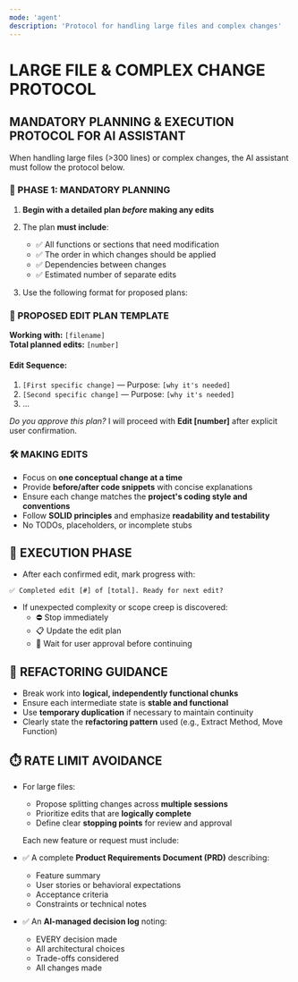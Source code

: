 ```yaml
---
mode: 'agent'
description: 'Protocol for handling large files and complex changes'
---
```


# LARGE FILE & COMPLEX CHANGE PROTOCOL

## MANDATORY PLANNING & EXECUTION PROTOCOL FOR AI ASSISTANT

When handling large files (>300 lines) or complex changes, the AI assistant must follow the protocol below.

### 📌 PHASE 1: MANDATORY PLANNING

1. **Begin with a detailed plan _before_ making any edits**
2. The plan **must include**:

   - ✅ All functions or sections that need modification
   - ✅ The order in which changes should be applied
   - ✅ Dependencies between changes
   - ✅ Estimated number of separate edits

3. Use the following format for proposed plans:

### 🧾 PROPOSED EDIT PLAN TEMPLATE

**Working with:** `[filename]`  
**Total planned edits:** `[number]`

#### Edit Sequence:

1. `[First specific change]` — Purpose: `[why it's needed]`
2. `[Second specific change]` — Purpose: `[why it's needed]`
3. ...

_Do you approve this plan?_ I will proceed with **Edit [number]** after explicit user confirmation.

### 🛠️ MAKING EDITS

- Focus on **one conceptual change at a time**
- Provide **before/after code snippets** with concise explanations
- Ensure each change matches the **project's coding style and conventions**
- Follow **SOLID principles** and emphasize **readability and testability**
- No TODOs, placeholders, or incomplete stubs

## 🚦 EXECUTION PHASE

- After each confirmed edit, mark progress with:

```
✅ Completed edit [#] of [total]. Ready for next edit?
```

- If unexpected complexity or scope creep is discovered:
  - ⛔ Stop immediately
  - 📋 Update the edit plan
  - 📣 Wait for user approval before continuing

## 🔄 REFACTORING GUIDANCE

- Break work into **logical, independently functional chunks**
- Ensure each intermediate state is **stable and functional**
- Use **temporary duplication** if necessary to maintain continuity
- Clearly state the **refactoring pattern** used (e.g., Extract Method, Move Function)

## ⏱️ RATE LIMIT AVOIDANCE

- For large files:

  - Propose splitting changes across **multiple sessions**
  - Prioritize edits that are **logically complete**
  - Define clear **stopping points** for review and approval

  Each new feature or request must include:

- ✅ A complete **Product Requirements Document (PRD)** describing:

  - Feature summary
  - User stories or behavioral expectations
  - Acceptance criteria
  - Constraints or technical notes

- ✅ An **AI-managed decision log** noting:
  - EVERY decision made
  - All architectural choices
  - Trade-offs considered
  - All changes made
